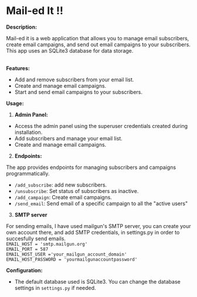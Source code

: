 # Mail-ed It !!

**Description:**

Mail-ed it is a web application that allows you to manage email subscribers, create email campaigns, and send out email campaigns to your subscribers. This app uses an SQLite3 database for data storage. <br>
 <br>

**Features:**

- Add and remove subscribers from your email list.
- Create and manage email campaigns.
- Start and send email campaigns to your subscribers.


**Usage:**

1. **Admin Panel:**

- Access the admin panel using the superuser credentials created during installation.
- Add subscribers and manage your email list.
- Create and manage email campaigns.

2. **Endpoints:**

The app provides endpoints for managing subscribers and campaigns programmatically.

- `/add_subscribe`: add new subscribers. <br>
- `/unsubscribe`: Set status of subscribers as inactive. <br>
- `/add_campaign`: Create email campaigns. <br>
- `/send_email`: Send email of a specific campaign to all the "active users" <br>


3. **SMTP server**

For sending emails, I have used mailgun's SMTP server, you can create your own account there, and add SMTP credentials, in settings.py in order to succesfully send emails. <br>
`EMAIL_HOST = 'smtp.mailgun.org'` <br>
`EMAIL_PORT = 587` <br>
`EMAIL_HOST_USER ='your_mailgun_account_domain'` <br>
`EMAIL_HOST_PASSWORD = 'yourmailgunaccountpassword'` <br>

**Configuration:**

- The default database used is SQLite3. You can change the database settings in `settings.py` if needed.
